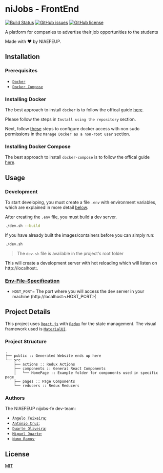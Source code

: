 # niJobs - FrontEnd


[![Build Status](https://img.shields.io/travis/NIAEFEUP/nijobs-fe/develop.svg?style=for-the-badge)](https://travis-ci.org/NIAEFEUP/nijobs-fe)
[![GitHub issues](https://img.shields.io/github/issues/NIAEFEUP/api-sigarra.svg?style=for-the-badge)](https://github.com/NIAEFEUP/api-sigarra/issues)
[![GitHub license](https://img.shields.io/github/license/NIAEFEUP/api-sigarra.svg?style=for-the-badge)](https://github.com/NIAEFEUP/api-sigarra/blob/develop/LICENSE)


A platform for companies to advertise their job opportunities to the students

Made with ❤️ by NIAEFEUP.

## Installation

### Prerequisites

- [`Docker`](https://www.docker.com)
- [`Docker Compose`](https://www.docker.com)

### Installing Docker

The best approach to install `docker` is to follow the offical guide [here](https://docs.docker.com/install/linux/docker-ce/ubuntu/#install-using-the-repository). 

Please follow the steps in `Install using the repository` section.

Next, follow [these](https://docs.docker.com/install/linux/linux-postinstall/) steps to configure docker access with non sudo permissions in the `Manage Docker as a non-root user` section.

### Installing Docker Compose

The best approach to install `docker-compose` is to follow the offical guide [here](https://docs.docker.com/compose/install/#install-compose). 

## Usage

### Development
To start developing, you must create a file `.env` with environment variables, which are explained in more detail [below](#env-file).

After creating the `.env` file, you must build a dev server. 

```bash
./dev.sh --build 
```
If you have already built the images/containers before you can simply run:
```bash
./dev.sh 
```

> The `dev.sh` file is available in the project's root folder

This will create a development server with hot reloading which will listen on http://localhost:<PORT>.

### [Env-File-Specification][env-file]

- `HOST_PORT`= The port where you will access the dev server in your machine (http://localhost:<HOST_PORT>)

## Project Details

This project uses [`React.js`](https://reactjs.org/) with [`Redux`](https://redux.js.org/) for the state management. The visual framework used is [`MaterialUI`](https://material-ui.com/).

### Project Structure

```
.
├── public :: Generated Website ends up here
└── src
    ├── actions :: Redux Actions
    ├── components :: General React Components
    │   └── HomePage :: Example folder for components used in specific page
    ├── pages :: Page Components
    └── reducers :: Redux Reducers

```


### Authors
The NIAEFEUP nijobs-fe dev-team:
- [`Ângelo Teixeira`](http://github.com/imnotteixeira);
- [`António Cruz`](https://github.com/AntoniooCruz);
- [`Duarte Oliveira`](https://github.com/DuarteOliveira8);
- [`Miguel Duarte`](http://github.com/miguelpduarte);
- [`Nuno Ramos`](https://github.com/NunoRamos);

## License
[MIT](https://choosealicense.com/licenses/mit/)

[license]: LICENSE
[env-file]: Env-File-Specification
